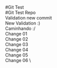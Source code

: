 #Git Test \
#Git Test Repo \
Validation new commit \
New Validation :) \
Caminhando :/ \
Change 01 \
Change 02 \
Change 03 \
Change 04 \
Change 05 \
Change 06 \
